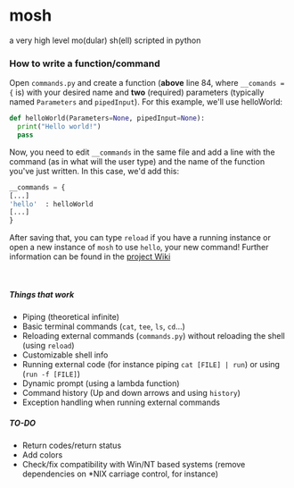# mosh
a very high level mo(dular) sh(ell) scripted in python

### How to write a function/command
  Open `commands.py` and create a function (**above** line 84, where `__comands = {` is) with your desired name and **two** (required) parameters (typically named `Parameters` and `pipedInput`).
  For this example, we'll use helloWorld:
  ```python
  def helloWorld(Parameters=None, pipedInput=None):
    print("Hello world!")
    pass
  ```
  Now, you need to edit `__commands` in the same file and add a line with the command (as in what will the user type) and the name of the function you've just written.
  In this case, we'd add this:
  ```python
  __commands = {
  [...]
  'hello'  : helloWorld
  [...]
  }
  ```
  After saving that, you can type `reload` if you have a running instance or open a new instance of `mosh` to use `hello`, your new command!
  Further information can be found in the [project Wiki](../../wiki/Home)

&nbsp;
##### Things that work
 - Piping (theoretical infinite)
 - Basic terminal commands (`cat`, `tee`, `ls`, `cd`...)
 - Reloading external commands (`commands.py`) without reloading the shell (using `reload`)
 - Customizable shell info
 - Running external code (for instance piping `cat [FILE] | run`) or using (`run -f [FILE]`)
 - Dynamic prompt (using a lambda function)
 - Command history (Up and down arrows and using `history`)
 - Exception handling when running external commands
 
##### TO-DO
 - Return codes/return status
 - Add colors
 - Check/fix compatibility with Win/NT based systems (remove dependencies on \*NIX carriage control, for instance)
